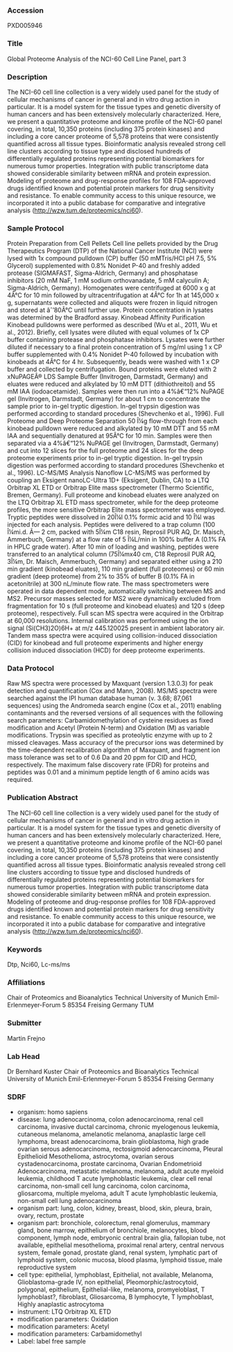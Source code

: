 ### Accession
PXD005946

### Title
Global Proteome Analysis of the NCI-60 Cell Line Panel, part 3

### Description
The NCI-60 cell line collection is a very widely used panel for the study of cellular mechanisms of cancer in general and in vitro drug action in particular. It is a model system for the tissue types and genetic diversity of human cancers and has been extensively molecularly characterized. Here, we present a quantitative proteome and kinome profile of the NCI-60 panel covering, in total, 10,350 proteins (including 375 protein kinases) and including a core cancer proteome of 5,578 proteins that were consistently quantified across all tissue types. Bioinformatic analysis revealed strong cell line clusters according to tissue type and disclosed hundreds of differentially regulated proteins representing potential biomarkers for numerous tumor properties. Integration with public transcriptome data showed considerable similarity between mRNA and protein expression. Modeling of proteome and drug-response profiles for 108 FDA-approved drugs identified known and potential protein markers for drug sensitivity and resistance. To enable community access to this unique resource, we incorporated it into a public database for comparative and integrative analysis (http://wzw.tum.de/proteomics/nci60).

### Sample Protocol
Protein Preparation from Cell Pellets Cell line pellets provided by the Drug Therapeutics Program (DTP) of the National Cancer Institute (NCI) were lysed with 1x compound pulldown (CP) buffer (50 mMTris/HCl pH 7.5, 5% Glycerol) supplemented with 0.8% Nonidet P-40 and freshly added protease (SIGMAFAST, Sigma-Aldrich, Germany) and phosphatase inhibitors (20 mM NaF, 1 mM sodium orthovanadate, 5 mM calyculin A; Sigma-Aldrich, Germany). Homogenates were centrifuged at 6000 x g at 4Â°C for 10 min followed by ultracentrifugation at 4Â°C for 1h at 145,000 x g, supernatants were collected and aliquots were frozen in liquid nitrogen and stored at âˆ’80Â°C until further use. Protein concentration in lysates was determined by the Bradford assay.  Kinobead Affinity Purification Kinobead pulldowns were performed as described (Wu et al., 2011, Wu et al., 2012). Briefly, cell lysates were diluted with equal volumes of 1x CP buffer containing protease and phosphatase inhibitors. Lysates were further diluted if necessary to a final protein concentration of 5 mg/ml using 1 x CP buffer supplemented with 0.4% Nonidet P-40 followed by incubation with kinobeads at 4Â°C for 4 hr. Subsequently, beads were washed with 1 x CP buffer and collected by centrifugation. Bound proteins were eluted with 2 xNuPAGEÂ® LDS Sample Buffer (Invitrogen, Darmstadt, Germany) and eluates were reduced and alkylated by 10 mM DTT (dithiothreitol) and 55 mM IAA (iodoacetamide). Samples were then run into a 4%â€“12% NuPAGE gel (Invitrogen, Darmstadt, Germany) for about 1 cm to concentrate the sample prior to in-gel tryptic digestion. In-gel trypsin digestion was performed according to standard procedures (Shevchenko et al., 1996).  Full Proteome and Deep Proteome Separation 50 Î¼g flow-through from each kinobead pulldown were reduced and alkylated by 10 mM DTT and 55 mM IAA and sequentially denatured at 95Â°C for 10 min. Samples were then separated via a 4%â€“12% NuPAGE gel (Invitrogen, Darmstadt, Germany) and cut into 12 slices for the full proteome and 24 slices for the deep proteome experiments prior to in-gel tryptic digestion. In-gel trypsin digestion was performed according to standard procedures (Shevchenko et al., 1996).  LC-MS/MS Analysis Nanoflow LC-MS/MS was performed by coupling an Eksigent nanoLC-Ultra 1D+ (Eksigent, Dublin, CA) to a LTQ Orbitrap XL ETD or Orbitrap Elite mass spectrometer (Thermo Scientific, Bremen, Germany). Full proteome and kinobead eluates were analyzed on the LTQ Orbitrap XL ETD mass spectrometer, while for the deep proteome profiles, the more sensitive Orbitrap Elite mass spectrometer was employed. Tryptic peptides were dissolved in 20Î¼l 0.1% formic acid and 10 Î¼l was injected for each analysis. Peptides were delivered to a trap column (100 Î¼mi.d. Ã— 2 cm, packed with 5Î¼m C18 resin, Reprosil PUR AQ, Dr. Maisch, Ammerbuch, Germany) at a flow rate of 5 Î¼L/min in 100% buffer A (0.1% FA in HPLC grade water). After 10 min of loading and washing, peptides were transferred to an analytical column (75Î¼mx40 cm, C18 Reprosil PUR AQ, 3Î¼m, Dr. Maisch, Ammerbuch, Germany) and separated either using a 210 min gradient (kinobead eluates), 110 min gradient (full proteomes) or 60 min gradient (deep proteome) from 2% to 35% of buffer B (0.1% FA in acetonitrile) at 300 nL/minute flow rate. The mass spectrometers were operated in data dependent mode, automatically switching between MS and MS2. Precursor masses selected for MS2 were dynamically excluded from fragmentation for 10 s (full proteome and kinobead eluates) and 120 s (deep proteome), respectively. Full scan MS spectra were acquired in the Orbitrap at 60,000 resolutions. Internal calibration was performed using the ion signal (Si(CH3)2O)6H+ at m/z 445.120025 present in ambient laboratory air. Tandem mass spectra were acquired using collision-induced dissociation (CID) for kinobead and full proteome experiments and higher energy collision induced dissociation (HCD) for deep proteome experiments.

### Data Protocol
Raw MS spectra were processed by Maxquant (version 1.3.0.3) for peak detection and quantification (Cox and Mann, 2008). MS/MS spectra were searched against the IPI human database human (v. 3.68; 87,061 sequences) using the Andromeda search engine (Cox et al., 2011) enabling contaminants and the reversed versions of all sequences with the following search parameters: Carbamidomethylation of cysteine residues as fixed modification and Acetyl (Protein N-term) and Oxidation (M) as variable modifications. Trypsin was specified as proteolytic enzyme with up to 2 missed cleavages. Mass accuracy of the precursor ions was determined by the time-dependent recalibration algorithm of Maxquant, and fragment ion mass tolerance was set to of 0.6 Da and 20 ppm for CID and HCD, respectively. The maximum false discovery rate (FDR) for proteins and peptides was 0.01 and a minimum peptide length of 6 amino acids was required.

### Publication Abstract
The NCI-60 cell line collection is a very widely used panel for the study of cellular mechanisms of cancer in general and in vitro drug action in particular. It is a model system for the tissue types and genetic diversity of human cancers and has been extensively molecularly characterized. Here, we present a quantitative proteome and kinome profile of the NCI-60 panel covering, in total, 10,350 proteins (including 375 protein kinases) and including a core cancer proteome of 5,578 proteins that were consistently quantified across all tissue types. Bioinformatic analysis revealed strong cell line clusters according to tissue type and disclosed hundreds of differentially regulated proteins representing potential biomarkers for numerous tumor properties. Integration with public transcriptome data showed considerable similarity between mRNA and protein expression. Modeling of proteome and drug-response profiles for 108 FDA-approved drugs identified known and potential protein markers for drug sensitivity and resistance. To enable community access to this unique resource, we incorporated it into a public database for comparative and integrative analysis (http://wzw.tum.de/proteomics/nci60).

### Keywords
Dtp, Nci60, Lc-ms/ms

### Affiliations
Chair of Proteomics and Bioanalytics Technical University of Munich Emil-Erlenmeyer-Forum 5 85354 Freising Germany
TUM

### Submitter
Martin Frejno

### Lab Head
Dr Bernhard Kuster
Chair of Proteomics and Bioanalytics Technical University of Munich Emil-Erlenmeyer-Forum 5 85354 Freising Germany


### SDRF
- organism: homo sapiens
- disease: lung adenocarcinoma, colon adenocarcinoma, renal cell carcinoma, invasive ductal carcinoma, chronic myelogenous leukemia, cutaneous melanoma, amelanotic melanoma, anaplastic large cell lymphoma, breast adenocarcinoma, brain glioblastoma, high grade ovarian serous adenocarcinoma, rectosigmoid adenocarcinoma, Pleural Epithelioid Mesothelioma, astrocytoma, ovarian serous cystadenocarcinoma, prostate carcinoma, Ovarian Endometrioid Adenocarcinoma, metastatic melanoma, melanoma, adult acute myeloid leukemia, childhood T acute lymphoblastic leukemia, clear cell renal carcinoma, non-small cell lung carcinoma, colon carcinoma, gliosarcoma, multiple myeloma, adult T acute lymphoblastic leukemia, non-small cell lung adenocarcinoma
- organism part: lung, colon, kidney, breast, blood, skin, pleura, brain, ovary, rectum, prostate
- organism part: bronchiole, colorectum, renal glomerulus, mammary gland, bone marrow, epithelium of bronchiole, melanocytes, blood component, lymph node, embryonic central brain glia, fallopian tube, not available, epithelial mesothelioma, proximal renal artery, central nervous system, female gonad, prostate gland, renal system, lymphatic part of lymphoid system, colonic mucosa, blood plasma, lymphoid tissue, male reproductive system
- cell type: epithelial, lymphoblast, Epithelial, not available, Melanoma, Glioblastoma-grade IV, non epithelial, Pleomorphic/astrocytoid, polygonal, epithelium, Epithelial-like, melanoma, promyeloblast, T lymphoblast?, fibroblast, Gliosarcoma, B lymphocyte, T lymphoblast, Highly anaplastic astrocytoma
- instrument: LTQ Orbitrap XL ETD
- modification parameters: Oxidation
- modification parameters: Acetyl
- modification parameters: Carbamidomethyl
- Label: label free sample

